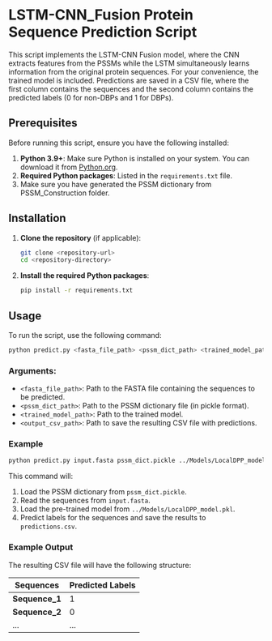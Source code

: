 # LSTM-CNN_Fusion Protein Sequence Prediction Script

This script implements the LSTM-CNN Fusion model, where the CNN extracts features from the PSSMs while the LSTM simultaneously learns information from the original protein sequences. For your convenience, the trained model is included. Predictions are saved in a CSV file, where the first column contains the sequences and the second column contains the predicted labels (0 for non-DBPs and 1 for DBPs).

## Prerequisites

Before running this script, ensure you have the following installed:

1. **Python 3.9+**: Make sure Python is installed on your system. You can download it from [Python.org](https://www.python.org/downloads/).
2. **Required Python packages**: Listed in the `requirements.txt` file.
3. Make sure you have generated the PSSM dictionary from PSSM_Construction folder.

## Installation

1. **Clone the repository** (if applicable):

   ```bash
   git clone <repository-url>
   cd <repository-directory>
   ```

2. **Install the required Python packages**:
   ```bash
   pip install -r requirements.txt
   ```

## Usage

To run the script, use the following command:

```bash
python predict.py <fasta_file_path> <pssm_dict_path> <trained_model_path> <output_csv_path>
```

### Arguments:

- `<fasta_file_path>`: Path to the FASTA file containing the sequences to be predicted.
- `<pssm_dict_path>`: Path to the PSSM dictionary file (in pickle format).
- `<trained_model_path>`: Path to the trained model.
- `<output_csv_path>`: Path to save the resulting CSV file with predictions.

### Example

```bash
python predict.py input.fasta pssm_dict.pickle ../Models/LocalDPP_model.pt predictions.csv
```

This command will:

1. Load the PSSM dictionary from `pssm_dict.pickle`.
2. Read the sequences from `input.fasta`.
3. Load the pre-trained model from `../Models/LocalDPP_model.pkl`.
4. Predict labels for the sequences and save the results to `predictions.csv`.

### Example Output

The resulting CSV file will have the following structure:

| Sequences      | Predicted Labels |
| -------------- | ---------------- |
| **Sequence_1** | 1                |
| **Sequence_2** | 0                |
| ...            | ...              |
